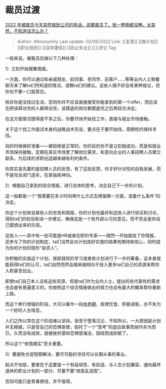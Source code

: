 # 裁员过渡
[2022 年被裁员今天突然接到公司的电话，说要裁员了。我一整晚都没睡。太突然，不知道该怎么办？](https://www.zhihu.com/question/529162822/answer/2510176375)

> Author: #Anonymity 
> Last update: *02/06/2022* 
> Link: [[复盘]] [[做计划]] [[职业规划]] [[自学捷径]] [[防止失业]] [[三好]]
> Tag:   

一般来说，被裁员后做以下几种处理：

1）立刻开始搜集情报。

一方面，你可以通过和亲戚朋友、前同事、老同学、前客户……等等业内人士聚餐聊天来了解ta们所知道的情况，请教ta们的建议。这些人搞不好会有某种提议，但你也不要一口就答应。

除非你是没钱过生活，否则你并不应该直接接受你能拿到的第一个offer，而应该在把该拜访完的人都拜访完，该摸底的岗位都摸底完之后再综合决定。

在这方面情况摸得差不多之后，你要尽快开始找工作，直接与就业市场接触。

关于这个找工作面试本身的战略战术另说，要点在于要开始找，周期性的保持寻找。

找的时候做好准备——被拒绝是正常的，你的目的也不是立刻就成功，而是和就业市场保持接触，定期在真实市场里了解岗位需求，和意向企业的人事招聘人员建立联系，为后续的求职创造越来越有利的条件。

你其实首先要的是招聘人员的反馈，有了这些反馈，你才好针对性的自我发展，而不是完全闭门造车，在家独练神功。

2）根据自己拿到的综合情报，进行总体的思考，决定自己下一步的计划。

这一般都是一个“我需要花多少时间用什么方式去增强哪一方面，准备什么条件“的决定。

你这个计划来自某些人的忠告和情报，你的计划也最好和这些人进行验证和讨论，得到ta们的检验和进一步建议，确保这是一个有外部认可的意见，而不完全是你自己臆想出来的乐观。

这些人——其中有一些可能是HR或者在职的专家——既然一开始就给了你情报，还参与了你的计划制定，ta们当然会对计划良好实施的结果有期待和信心，同时成为你的计划的隐形“投资人”。

你积极的实施这个计划，按部就班的学习或者依计划进行下一步的筹备，这本身就能获得ta们的认可，ta们自然而然会越来越倾向于投入更多ta们自己的资源来帮你入职甚至创业。

即使ta们自己本人没有这些资源，但是ta们作为业内人士，提出的有代表性的需求也会是有普遍意义的。你按照这个综合情报做出的努力也会有最大的概率帮你重新上路。

而这个修行增强的阶段，大可以看作一段[休养期](https://www.zhihu.com/search?q=%E4%BC%91%E5%85%BB%E6%9C%9F&search_source=Entity&hybrid_search_source=Entity&hybrid_search_extra=%7B%22sourceType%22%3A%22answer%22%2C%22sourceId%22%3A2510176375%7D)，规律饮食、积极进取，亦不失为一个好的人生喘息。

人们之所以常在这个阶段难以坚持，渐至于堕落沉沦、不知所以，一大原因是计划并无根据，只是受自己的恐惧驱使，假托了一个“思考”的虚应故事而胡作非为而已。久而没有成效，就被挫折感和恐惧感淹没，固结而成抑郁了。

所以这个“依情据实”至关重要。

3）要避免仓促短期解决，要尽可能的寻找可以长期从事的事业。

起点不怕低，要害在于这要是一个有延续性、有前途、与人生计划兼容、通向最终退休的职业计划的一部分，尽量不要“病急乱投医”。

否则可能只是青春换钱，并不值得。